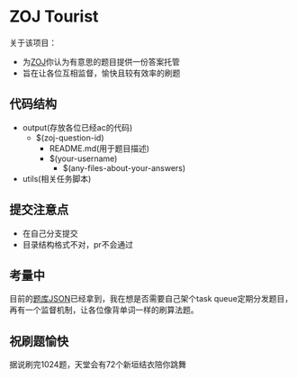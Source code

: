 # ZOJ Tourist
关于该项目：
- 为[ZOJ](http://acm.zju.edu.cn/onlinejudge/showProblemsets.do)你认为有意思的题目提供一份答案托管
- 旨在让各位互相监督，愉快且较有效率的刷题

## 代码结构
- output(存放各位已经ac的代码)
	- $(zoj-question-id)
		- README.md(用于题目描述)
		- $(your-username)
			- $(any-files-about-your-answers)
- utils(相关任务脚本)

## 提交注意点
- 在自己分支提交
- 目录结构格式不对，pr不会通过

## 考量中
目前的[题库JSON](./src/utils/questions.json)已经拿到，我在想是否需要自己架个task queue定期分发题目，再有一个监督机制，让各位像背单词一样的刷算法题。

## 祝刷题愉快
据说刷完1024题，天堂会有72个新垣结衣陪你跳舞
